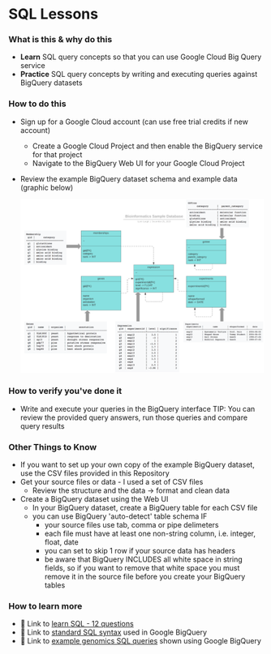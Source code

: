 # SQL Lessons


### What is this & why do this
 - **Learn** SQL query concepts so that you can use Google Cloud Big Query service 
 - **Practice** SQL query concepts by writing and executing queries against BigQuery datasets

### How to do this
- Sign up for a Google Cloud account (can use free trial credits if new account)
  - Create a Google Cloud Project and then enable the BigQuery service for that project
  - Navigate to the BigQuery Web UI for your Google Cloud Project
- Review the example BigQuery dataset schema and example data (graphic below)

  [![SQL Keywords](/1_Files_&_Data/SQL-concept-graphics/sql-data-model.png)]()

### How to verify you've done it
 - Write and execute your queries in the BigQuery interface
  TIP: You can review the provided query answers, run those queries and compare query results


### Other Things to Know
 - If you want to set up your own copy of the example BigQuery dataset, use the CSV files provided in this Repository
  - Get your source files or data - I used a set of CSV files
    - Review the structure and the data -> format and clean data
  - Create a BigQuery dataset using the Web UI
    - In your BigQuery dataset, create a BigQuery table for each CSV file 
    - you can use BigQuery 'auto-detect' table schema IF
      - your source files use tab, comma or pipe delimeters 
      - each file must have at least one non-string column, i.e. integer, float, date
      - you can set to skip 1 row if your source data has headers
      - be aware that BigQuery INCLUDES all white space in string fields, so if you want to remove that white space you must remove it in the source file before you create your BigQuery tables


### How to learn more
 - 📘 Link to [learn SQL - 12 questions](https://en.wikibooks.org/wiki/Data_Management_in_Bioinformatics/SQL_Exercises)
 - 📘 Link to [standard SQL syntax](https://cloud.google.com/bigquery/docs/reference/standard-sql/query-syntax) used in Google BigQuery  
  - 📘 Link to [example genomics SQL queries](https://codelabs.developers.google.com/codelabs/genomics-vcfbq/#4) shown using Google BigQuery 
 